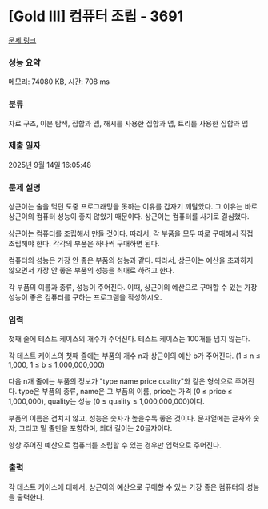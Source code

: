 # [Gold III] 컴퓨터 조립 - 3691 

[문제 링크](https://www.acmicpc.net/problem/3691) 

### 성능 요약

메모리: 74080 KB, 시간: 708 ms

### 분류

자료 구조, 이분 탐색, 집합과 맵, 해시를 사용한 집합과 맵, 트리를 사용한 집합과 맵

### 제출 일자

2025년 9월 14일 16:05:48

### 문제 설명

<p>상근이는 술을 먹던 도중 프로그래밍을 못하는 이유를 갑자기 깨달았다. 그 이유는 바로 상근이의 컴퓨터 성능이 좋지 않았기 때문이다. 상근이는 컴퓨터를 사기로 결심했다.</p>

<p>상근이는 컴퓨터를 조립해서 만들 것이다. 따라서, 각 부품을 모두 따로 구매해서 직접 조립해야 한다. 각각의 부품은 하나씩 구매하면 된다.</p>

<p>컴퓨터의 성능은 가장 안 좋은 부품의 성능과 같다. 따라서, 상근이는 예산을 초과하지 않으면서 가장 안 좋은 부품의 성능을 최대로 하려고 한다.</p>

<p>각 부품의 이름과 종류, 성능이 주어진다. 이때, 상근이의 예산으로 구매할 수 있는 가장 성능이 좋은 컴퓨터를 구하는 프로그램을 작성하시오.</p>

### 입력 

 <p>첫째 줄에 테스트 케이스의 개수가 주어진다. 테스트 케이스는 100개를 넘지 않는다.</p>

<p>각 테스트 케이스의 첫째 줄에는 부품의 개수 n과 상근이의 예산 b가 주어진다. (1 ≤ n ≤ 1,000, 1 ≤ b ≤ 1,000,000,000)</p>

<p>다음 n개 줄에는 부품의 정보가 "type name price quality"와 같은 형식으로 주어진다. type은 부품의 종류, name은 그 부품의 이름, price는 가격 (0 ≤ price ≤ 1,000,000), quality는 성능 (0 ≤ quality ≤ 1,000,000,000)이다.</p>

<p>부품의 이름은 겹치지 않고, 성능은 숫자가 높을수록 좋은 것이다. 문자열에는 글자와 숫자, 그리고 밑 줄만을 포함하며, 최대 길이는 20글자이다.</p>

<p>항상 주어진 예산으로 컴퓨터를 조립할 수 있는 경우만 입력으로 주어진다.</p>

### 출력 

 <p>각 테스트 케이스에 대해서, 상근이의 예산으로 구매할 수 있는 가장 좋은 컴퓨터의 성능을 출력한다.</p>

